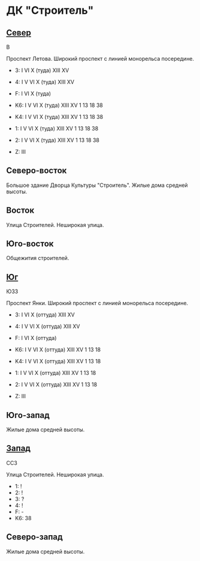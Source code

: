 # ДК "Строитель"

## [Север](./590055.md)

В

Проспект Летова.
Широкий проспект с линией монорельса посередине.

* 3:    I   VI  X (туда)  XIII    XV
* 4:    I   V   VI  X (туда)  XIII    XV
* F:    I   VI  X (туда)

* K6:   I   V   VI  X (туда)    XIII    XV
        1   13  18  38
* K4:   I   V   VI  X (туда)    XIII    XV
        1   13  18  38
* 1:    I   V   VI  X (туда)    XIII    XV
        1   13  18  38
* 2:    I   V   VI  X (туда)    XIII    XV
        1   13  18  38

* Z:    III

## Северо-восток

Большое здание Дворца Культуры "Строитель".
Жилые дома средней высоты.

## Восток

Улица Строителей.
Неширокая улица.

## Юго-восток

Общежития строителей.

## [Юг](./590065.md)

ЮЗЗ

Проспект Янки.
Широкий проспект с линией монорельса посередине.

* 3:    I   VI  X (оттуда)  XIII    XV
* 4:    I   V   VI  X (оттуда)  XIII    XV
* F:    I   VI  X (оттуда)

* K6:   I   V   VI  X (оттуда)  XIII    XV
        1   13  18
* K4:   I   V   VI  X (оттуда)  XIII    XV
        1   13  18
* 1:    I   V   VI  X (оттуда)  XIII    XV
        1   13  18
* 2:    I   V   VI  X (оттуда)  XIII    XV
        1   13  18

* Z:    III

## Юго-запад

Жилые дома средней высоты.

## [Запад](./585060.md)

ССЗ

Улица Строителей.
Неширокая улица.

* 1:    !
* 2:    !
* 3:    ?
* 4:    !
* F:    -
* K6:   38

## Северо-запад

Жилые дома средней высоты.
